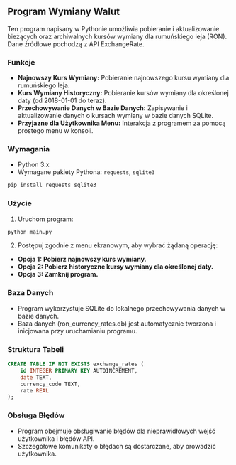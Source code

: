 ## Program Wymiany Walut

Ten program napisany w Pythonie umożliwia pobieranie i aktualizowanie bieżących oraz archiwalnych kursów wymiany dla rumuńskiego leja (RON). Dane źródłowe pochodzą z API ExchangeRate.

### Funkcje

- **Najnowszy Kurs Wymiany:** Pobieranie najnowszego kursu wymiany dla rumuńskiego leja.
- **Kurs Wymiany Historyczny:** Pobieranie kursów wymiany dla określonej daty (od 2018-01-01 do teraz).
- **Przechowywanie Danych w Bazie Danych:** Zapisywanie i aktualizowanie danych o kursach wymiany w bazie danych SQLite.
- **Przyjazne dla Użytkownika Menu:** Interakcja z programem za pomocą prostego menu w konsoli.

### Wymagania

- Python 3.x
- Wymagane pakiety Pythona: `requests`, `sqlite3`
```bash
pip install requests sqlite3
```

### Użycie

1. Uruchom program:

```bash
python main.py
```

2. Postępuj zgodnie z menu ekranowym, aby wybrać żądaną operację:

- **Opcja 1: Pobierz najnowszy kurs wymiany.**
- **Opcja 2: Pobierz historyczne kursy wymiany dla określonej daty.**
- **Opcja 3: Zamknij program.**

### Baza Danych

- Program wykorzystuje SQLite do lokalnego przechowywania danych w bazie danych.
- Baza danych (ron_currency_rates.db) jest automatycznie tworzona i inicjowana przy uruchamianiu programu.

### Struktura Tabeli

```sql
CREATE TABLE IF NOT EXISTS exchange_rates (
    id INTEGER PRIMARY KEY AUTOINCREMENT,
    date TEXT,
    currency_code TEXT,
    rate REAL
);
```

### Obsługa Błędów

- Program obejmuje obsługiwanie błędów dla nieprawidłowych wejść użytkownika i błędów API.
- Szczegółowe komunikaty o błędach są dostarczane, aby prowadzić użytkownika.